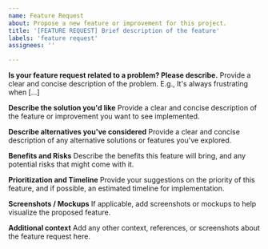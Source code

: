 ```yaml
---
name: Feature Request
about: Propose a new feature or improvement for this project.
title: '[FEATURE REQUEST] Brief description of the feature'
labels: 'feature request'
assignees: ''

---
```


**Is your feature request related to a problem? Please describe.**
Provide a clear and concise description of the problem. E.g., It's always frustrating when [...]

**Describe the solution you'd like**
Provide a clear and concise description of the feature or improvement you want to see implemented.

**Describe alternatives you've considered**
Provide a clear and concise description of any alternative solutions or features you've explored.

**Benefits and Risks**
Describe the benefits this feature will bring, and any potential risks that might come with it.

**Prioritization and Timeline**
Provide your suggestions on the priority of this feature, and if possible, an estimated timeline for implementation.

**Screenshots / Mockups**
If applicable, add screenshots or mockups to help visualize the proposed feature.

**Additional context**
Add any other context, references, or screenshots about the feature request here.

